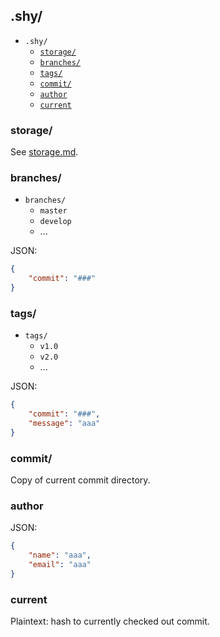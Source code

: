 ## .shy/
* `.shy/`
    * [`storage/`](#storage)
    * [`branches/`](#branches)
    * [`tags/`](#tags)
    * [`commit/`](#commit)
    * [`author`](#author)
    * [`current`](#current)
        
### storage/
See [storage.md](storage.md).

### branches/
* `branches/`
    * `master`
    * `develop`
    * ...

JSON:
```json
{
    "commit": "###"
}
```

### tags/
* `tags/`
    * `v1.0`
    * `v2.0`
    * ...

JSON:
```json
{
    "commit": "###",
    "message": "aaa"
}
```

### commit/
Copy of current commit directory.

### author
JSON:
```json
{
    "name": "aaa",
    "email": "aaa"
}
```

### current
Plaintext: hash to currently checked out commit.
